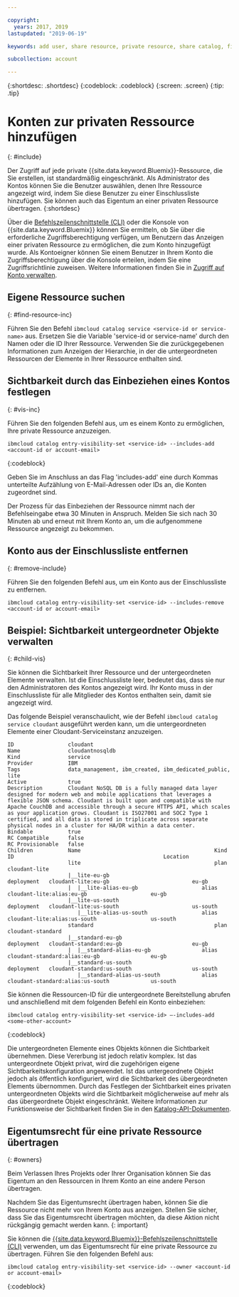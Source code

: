 ```yaml
---

copyright:
  years: 2017, 2019
lastupdated: "2019-06-19"

keywords: add user, share resource, private resource, share catalog, find resource, set visibility

subcollection: account

---
```


{:shortdesc: .shortdesc}
{:codeblock: .codeblock}
{:screen: .screen}
{:tip: .tip}

# Konten zur privaten Ressource hinzufügen
{: #include}

Der Zugriff auf jede private {{site.data.keyword.Bluemix}}-Ressource, die Sie erstellen, ist standardmäßig eingeschränkt. Als Administrator des Kontos können Sie die Benutzer auswählen, denen Ihre Ressource angezeigt wird, indem Sie diese Benutzer zu einer Einschlussliste hinzufügen. Sie können auch das Eigentum an einer privaten Ressource übertragen.
{:shortdesc}

Über die [Befehlszeilenschnittstelle (CLI)](/docs/cli/reference/ibmcloud?topic=cloud-cli-ibmcloud_cli) oder die Konsole von {{site.data.keyword.Bluemix}} können Sie ermitteln, ob Sie über die erforderliche Zugriffsberechtigung verfügen, um Benutzern das Anzeigen einer privaten Ressource zu ermöglichen, die zum Konto hinzugefügt wurde. Als Kontoeigner können Sie einem Benutzer in Ihrem Konto die Zugriffsberechtigung über die Konsole erteilen, indem Sie eine Zugriffsrichtlinie zuweisen. Weitere Informationen finden Sie in [Zugriff auf Konto verwalten](/docs/account?topic=account-find-access).

## Eigene Ressource suchen
{: #find-resource-inc}

Führen Sie den Befehl `ibmcloud catalog service <service-id or service-name>` aus. Ersetzen Sie die Variable 'service-id or service-name' durch den Namen oder die ID Ihrer Ressource. Verwenden Sie die zurückgegebenen Informationen zum Anzeigen der Hierarchie, in der die untergeordneten Ressourcen der Elemente in Ihrer Ressource enthalten sind.

## Sichtbarkeit durch das Einbeziehen eines Kontos festlegen
{: #vis-inc}

Führen Sie den folgenden Befehl aus, um es einem Konto zu ermöglichen, Ihre private Ressource anzuzeigen.

```
ibmcloud catalog entry-visibility-set <service-id> --includes-add <account-id or account-email>
```
{:codeblock}

Geben Sie im Anschluss an das Flag 'includes-add' eine durch Kommas unterteilte Aufzählung von E-Mail-Adressen oder IDs an, die Konten zugeordnet sind.

Der Prozess für das Einbeziehen der Ressource nimmt nach der Befehlseingabe etwa 30 Minuten in Anspruch. Melden Sie sich nach 30 Minuten ab und erneut mit Ihrem Konto an, um die aufgenommene Ressource angezeigt zu bekommen.

## Konto aus der Einschlussliste entfernen
{: #remove-include}

Führen Sie den folgenden Befehl aus, um ein Konto aus der Einschlussliste zu entfernen.

`ibmcloud catalog entry-visibility-set <service-id> --includes-remove <account-id or account-email>`

## Beispiel: Sichtbarkeit untergeordneter Objekte verwalten
{: #child-vis}

Sie können die Sichtbarkeit Ihrer Ressource und der untergeordneten Elemente verwalten. Ist die Einschlussliste leer, bedeutet das, dass sie nur den Administratoren des Kontos angezeigt wird. Ihr Konto muss in der Einschlussliste für alle Mitglieder des Kontos enthalten sein, damit sie angezeigt wird.

Das folgende Beispiel veranschaulicht, wie der Befehl `ibmcloud catalog service cloudant` ausgeführt werden kann, um die untergeordneten Elemente einer Cloudant-Serviceinstanz anzuzeigen.

```
ID                 cloudant
Name               cloudantnosqldb
Kind               service
Provider           IBM
Tags               data_management, ibm_created, ibm_dedicated_public, lite
Active             true
Description        Cloudant NoSQL DB is a fully managed data layer designed for modern web and mobile applications that leverages a flexible JSON schema. Cloudant is built upon and compatible with Apache CouchDB and accessible through a secure HTTPS API, which scales as your application grows. Cloudant is ISO27001 and SOC2 Type 1 certified, and all data is stored in triplicate across separate physical nodes in a cluster for HA/DR within a data center.
Bindable           true
RC Compatible      false
RC Provisionable   false
Children           Name                                          Kind         ID                                               Location
                   lite                                          plan         cloudant-lite
                   |__lite-eu-gb                             deployment   cloudant-lite:eu-gb                          eu-gb
                   |  |__lite-alias-eu-gb                    alias        cloudant-lite:alias:eu-gb                    eu-gb
                   |__lite-us-south                          deployment   cloudant-lite:us-south                       us-south
                      |__lite-alias-us-south                 alias        cloudant-lite:alias:us-south                 us-south
                   standard                                      plan         cloudant-standard
                   |__standard-eu-gb                         deployment   cloudant-standard:eu-gb                      eu-gb
                   |  |__standard-alias-eu-gb                alias        cloudant-standard:alias:eu-gb                eu-gb
                   |__standard-us-south                      deployment   cloudant-standard:us-south                   us-south
                      |__standard-alias-us-south             alias        cloudant-standard:alias:us-south             us-south
```

Sie können die Ressourcen-ID für die untergeordnete Bereitstellung abrufen und anschließend mit dem folgenden Befehl ein Konto einbeziehen:

```
ibmcloud catalog entry-visibility-set <service-id> —-includes-add <some-other-account>
```
{:codeblock}

Die untergeordneten Elemente eines Objekts können die Sichtbarkeit übernehmen. Diese Vererbung ist jedoch relativ komplex. Ist das untergeordnete Objekt privat, wird die zugehörigen eigene Sichtbarkeitskonfiguration angewendet. Ist das untergeordnete Objekt jedoch als öffentlich konfiguriert, wird die Sichtbarkeit des übergeordneten Elements übernommen. Durch das Festlegen der Sichtbarkeit eines privaten untergeordneten Objekts wird die Sichtbarkeit möglicherweise auf mehr als das übergeordnete Objekt eingeschränkt. Weitere Informationen zur Funktionsweise der Sichtbarkeit finden Sie in den [Katalog-API-Dokumenten](https://{DomainName}/apidocs/globalcatalog).

## Eigentumsrecht für eine private Ressource übertragen
{: #owners}

Beim Verlassen Ihres Projekts oder Ihrer Organisation können Sie das Eigentum an den Ressourcen in Ihrem Konto an eine andere Person übertragen.

Nachdem Sie das Eigentumsrecht übertragen haben, können Sie die Ressource nicht mehr von Ihrem Konto aus anzeigen. Stellen Sie sicher, dass Sie das Eigentumsrecht übertragen möchten, da diese Aktion nicht rückgängig gemacht werden kann.
{: important}

Sie können die [{{site.data.keyword.Bluemix}}-Befehlszeilenschnittstelle (CLI)](/docs/cli/reference/ibmcloud?topic=cloud-cli-ibmcloud_cli) verwenden, um das Eigentumsrecht für eine private Ressource zu übertragen. Führen Sie den folgenden Befehl aus:

```
ibmcloud catalog entry-visibility-set <service-id> --owner <account-id or account-email>
```
{:codeblock}
